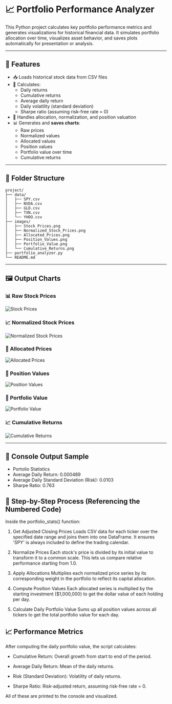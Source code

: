# 📈 Portfolio Performance Analyzer

This Python project calculates key portfolio performance metrics and generates visualizations for historical financial data. It simulates portfolio allocation over time, visualizes asset behavior, and saves plots automatically for presentation or analysis.

---

## 🚀 Features

- 📥 Loads historical stock data from CSV files
- 🧮 Calculates:
  - Daily returns
  - Cumulative returns
  - Average daily return
  - Daily volatility (standard deviation)
  - Sharpe ratio (assuming risk-free rate = 0)
- 🧩 Handles allocation, normalization, and position valuation
- 📊 Generates and **saves charts**:
  - Raw prices
  - Normalized values
  - Allocated values
  - Position values
  - Portfolio value over time
  - Cumulative returns

---

## 📁 Folder Structure

```
project/
├── data/
│   ├── SPY.csv
│   ├── NVDA.csv
│   ├── GLD.csv
│   ├── TXN.csv
│   └── YHOO.csv
├── images/
│   ├── Stock Prices.png
│   ├── Normalized_Stock_Prices.png
│   ├── Allocated_Prices.png
│   ├── Position_Values.png
│   ├── Portfolio_Value.png
│   └── Cumulative_Returns.png
├── portfolio_analyzer.py
└── README.md
```

---

## 🖼️ Output Charts

### 📊 Raw Stock Prices

![Stock Prices](images/Stock%20Prices.png)

### 📈 Normalized Stock Prices

![Normalized Stock Prices](images/Normalized_Stock_Prices.png)

### 📐 Allocated Prices

![Allocated Prices](images/Allocated_Prices.png)

### 🧮 Position Values

![Position Values](images/Position_Values.png)

### 💼 Portfolio Value

![Portfolio Value](images/Portfolio_Value.png)

### 📈 Cumulative Returns

![Cumulative Returns](images/Cumulative_Returns.png)

---

## 🧪 Console Output Sample

- Portolio Statistics
- Average Daily Return: 0.000489
- Average Daily Standard Deviation (Risk): 0.0103
- Sharpe Ratio: 0.763

## 🧭 Step-by-Step Process (Referencing the Numbered Code)

Inside the portfolio_stats() function:

1. Get Adjusted Closing Prices
   Loads CSV data for each ticker over the specified date range and joins them into one DataFrame. It ensures 'SPY' is always included to define the trading calendar.

2. Normalize Prices
   Each stock's price is divided by its initial value to transform it to a common scale. This lets us compare relative performance starting from 1.0.

3. Apply Allocations
   Multiplies each normalized price series by its corresponding weight in the portfolio to reflect its capital allocation.

4. Compute Position Values
   Each allocated series is multiplied by the starting investment ($1,000,000) to get the dollar value of each holding per day.

5. Calculate Daily Portfolio Value
   Sums up all position values across all tickers to get the total portfolio value for each day.

## 📈 Performance Metrics

After computing the daily portfolio value, the script calculates:

- Cumulative Return: Overall growth from start to end of the period.

- Average Daily Return: Mean of the daily returns.

- Risk (Standard Deviation): Volatility of daily returns.

- Sharpe Ratio: Risk-adjusted return, assuming risk-free rate = 0.

All of these are printed to the console and visualized.
